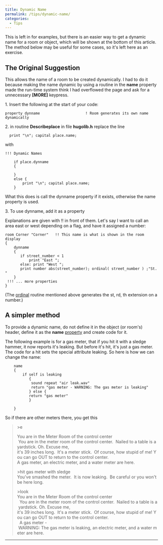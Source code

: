 ```yaml
---
title: Dynamic Name
permalink: /tips/dynamic-name/
categories: 
  - Tips
---
```


This is left in for examples, but there is an easier way to get a
dynamic name for a room or object, which will be shown at the bottom of
this article. The method below may be useful for some cases, so it's
left here as an exercise.

## The Original Suggestion

This allows the name of a room to be created dynamically. I had to do it
because making the name dynamic by using a routine in the **name**
property made the run-time system think I had overflowed the page and
ask for a unnecessary **\[MORE\]** keypress.

1\. Insert the following at the start of your code:

    property dynname                     ! Room generates its own name dynamically

2\. in routine **Describeplace** in file **hugolib.h** replace the line

      print "\n"; capital place.name;

with

    !!! Dynamic Names

        if place.dynname
        {

        }
        else {
            print "\n"; capital place.name;
        }

What this does is call the dynname property if it exists, otherwise the
name property is used.

3\. To use dynname, add it as a property

Explanations are given with !! in front of them. Let's say I want to
call an area east or west depending on a flag, and have it assigned a
number:

    room Corner "Corner"   !! This name is what is shown in the room display
    {
        dynname
        {
           if street_number < 1
               print "East ";
           else: print "West ";
           print number abs(street_number); ordinal( street_number ) ;"St. "
        }
     !!! ... more properties
    }

(The [ordinal](ordinal) routine mentioned above generates the
st, rd, th extension on a number.)

## A simpler method

To provide a dynamic name, do not define it in the object (or room's)
header, define it as the **name** [property](property) and
create code for it.

The following example is for a gas meter, that if you hit it with a
sledge hammer, it now reports it's leaking. But before it's hit, it's
just a gas meter. The code for a hit sets the special attribute leaking.
So here is how we can change the name:

        name
        {
            if self is leaking
               {
                sound repeat "air leak.wav"
                return "gas meter - WARNING: The gas meter is leaking"
               } else {
               return "gas meter"
               }

        }

So if there are other meters there, you get this

>&gt;e
>
>You are in the Meter Room of the control center  
>  You are in the meter room of the control center.  Nailed to a table is a yardstick. Oh. Excuse me,
>it's 39 inches long.  It's a meter stick.  Of course, how stupid of me! You can go OUT to return
>to the control center.  
>A gas meter, an electric meter, and a water meter are here.
>
>&gt;hit gas meter with sledge  
>You've smashed the meter.  It is now leaking.  Be careful or you won't be here long.
>
>&gt;look  
>You are in the Meter Room of the control center  
>  You are in the meter room of the control center.  Nailed to a table is a yardstick. Oh. Excuse me,
>it's 39 inches long.  It's a meter stick.  Of course, how stupid of me! You can go OUT to return
>to the control center.  
>  A gas meter - WARNING: The gas meter is leaking, an electric meter, and a water meter are here.

------------------------------------------------------------------------
